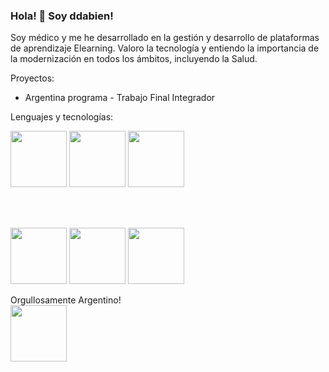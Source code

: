 ### Hola! 👋 Soy ddabien!

Soy médico y me he desarrollado en la gestión y desarrollo de plataformas de aprendizaje Elearning.
Valoro la tecnología y entiendo la importancia de la modernización en todos los ámbitos, incluyendo la Salud.

Proyectos:

- Argentina programa - Trabajo Final Integrador


Lenguajes y tecnologías:



<img src= "https://user-images.githubusercontent.com/104176100/200986711-ab1b4344-9c15-404a-b467-09cd8c19ab3d.jpg" width="90" height="90"> </a>
<img src= "https://user-images.githubusercontent.com/104176100/199250352-a98bda90-cf31-4696-af63-f76758fb954b.png" width="90" height="90"> </a>
<img src= "https://user-images.githubusercontent.com/104176100/200986732-5c6085ef-5fba-4862-ada4-3185832b642d.jpg" width="90" height="90"> </a>


<br>
<br>

<img src= "https://user-images.githubusercontent.com/104176100/199247148-cb959a19-929b-4d79-9053-74a3fbca3cae.jpg" width="90" height="90"> </a>
<img src= "https://user-images.githubusercontent.com/104176100/200987868-5fb02d2e-5efc-4efc-b1e9-503da437a99f.png" width="90" height="90"> </a>
<img src= "https://user-images.githubusercontent.com/104176100/200987874-38f39c37-6c72-4f96-bc1f-26671b0b291f.jpg" width="90" height="90"> </a>


Orgullosamente Argentino!
<br>
<img src= "https://user-images.githubusercontent.com/104176100/199245615-48562a49-c8e5-4e5a-9d18-d1910e709499.png" width="90" height="90"> </a>


